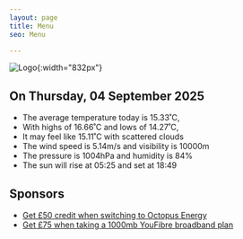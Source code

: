 ```yaml
---
layout: page
title: Menu
seo: Menu

---
```


![Logo](/images/logo.jpg){:width="832px"}

<!-- weather_marker starts -->
## On Thursday, 04 September 2025

- The average temperature today is 15.33˚C,
- With highs of 16.66˚C and lows of 14.27˚C,
- It may feel like 15.11˚C with scattered clouds
- The wind speed is 5.14m/s and visibility is 10000m
- The pressure is 1004hPa and humidity is 84%
- The sun will rise at 05:25 and set at 18:49

<!-- weather_marker ends -->

## Sponsors

- [Get £50 credit when switching to Octopus Energy](https://bit.ly/3oD1nnS)
- [Get £75 when taking a 1000mb YouFibre broadband plan](https://aklam.io/91zWhU?)
